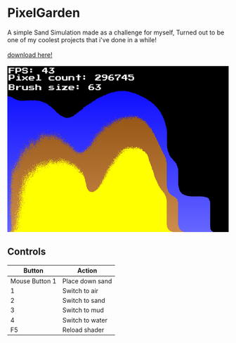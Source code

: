 # PixelGarden
A simple Sand Simulation made as a challenge for myself, Turned out to be one of my coolest projects that i've done in a while!<br><br>
[download here!](https://github.com/SpazElectro/PixelGarden/raw/master/.github/preview.7z)
<br><br>
![Showcase image](.github/image.png)

## Controls
|     Button     |      Action      |
|----------------|------------------|
| Mouse Button 1 |  Place down sand |
| 1              |  Switch to air   |
| 2              |  Switch to sand  |
| 3              |  Switch to mud   |
| 4              |  Switch to water |
| F5             |  Reload shader   |
